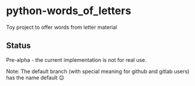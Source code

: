 # python-words_of_letters
Toy project to offer words from letter material

## Status
Pre-alpha - the current implementation is not for real use.

Note: The default branch (with special meaning for github and gitlab users) has the name default 😉
